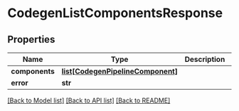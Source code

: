 # CodegenListComponentsResponse

## Properties
Name | Type | Description | Notes
------------ | ------------- | ------------- | -------------
**components** | [**list[CodegenPipelineComponent]**](CodegenPipelineComponent.md) |  | [optional] 
**error** | **str** |  | [optional] 

[[Back to Model list]](../README.md#documentation-for-models) [[Back to API list]](../README.md#documentation-for-api-endpoints) [[Back to README]](../README.md)


